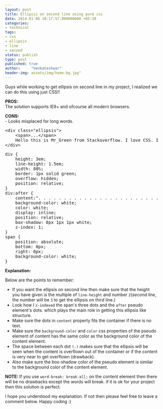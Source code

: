 ```yaml
---
layout: post
title: Ellipsis on second line using pure css
date: 2014-01-06 10:17:57.000000000 +05:30
categories:
- technical
tags:
- css
- ellipsis
- line
- second
status: publish
type: post
published: true
author:     "Venkateshwar"
header-img: assets/img/home-bg.jpg"
---
```

<p>Guys while working to get ellipsis on second line in my project, I realized we can do this using just CSS!! </p>
<p><strong>PROS:</strong><br />
The solution supports IE9+ and ofcourse all modern browsers.</p>
<p><strong>CONS:</strong><br />
- Looks misplaced for long words.</p>
<pre>
&lt;div class="ellipsis"&gt;
    &lt;span&gt;...&lt;/span&gt;
    Hello this is Mr_Green from Stackoverflow. I love CSS. I live in CSS and I will never leave working on CSS even my work is on other technologies.
&lt;/div&gt;
</pre>
<pre>
div {
    height: 3em;
    line-height: 1.5em;
    width: 80%;
    border: 1px solid green;
    overflow: hidden;
    position: relative;
}
div:after {
    content:". . . . . . . . . . . . . . . . . . . . . . . . . . . . . . . . . . . . . . . . . . . .  . . . . . . . . . . . . . . . . . . . . . . . . . . . . . . . . . . . . . . . . . . . . . . . . . . . . . . . . . . . . . . . . . . . . . . . .  . . . . . . . . . . . . . . . . . . . . . . . . . . . . . . . . . . . . . . . . . . . . . . . . . . . . . . . . . . . . . . . . . . . . . . . .  . . . . . . . . . . . . . . . . . . . . . . . . . . . .";
    background-color: white;
    color: white;
    display: inline;
    position: relative;
    box-shadow: 8px 1px 1px white;
    z-index: 1;
}
span {
    position: absolute;
    bottom: 0px;
    right: 0px;
    background-color: white;
}
</pre>
<p><strong>Explanation: </strong> </p>
<p>Below are the points to remember: </p>
<ul>
<li>
If you want the ellipsis on second line then make sure that the height you have given is the multiple of <code>line-height</code> and number <code>2</code>(<i>second line</i>, the number will be <code>3</code> to get the ellipsis on third line.)
</li>
<li>
Look how I <code>z-indexed</code> the span's three dots and the <code>after</code> pseudo element's dots. which plays the main role in getting this ellipsis like structure.
</li>
<li>
Make sure the dots in <code>content</code> property fits the container if there is no text.
</li>
<li>
Make sure the <code>background-color</code> and <code>color</code> css properties of the pseudo element of content has the same color as the background color of the content element.
</li>
<li>The space between each dot <code>(.)</code> makes sure that the ellipsis will be seen when the content is overflown out of the container or if the content is very near to get overflown (drawback).
</li>
<li>Also make sure the box-shadow color of the pseudo element is similar to the background color of the content element.
</li>
</ul>
<p><strong>NOTE: </strong><span>If you use <code>word-break: break-all;</code> on the content element then there will be no drawbacks except the words will break. if it is ok for your project then this solution is perfect. </span></p>
<p>I hope you understood my explanation. If not then please feel free to leave a comment below. Happy coding :) </p>
